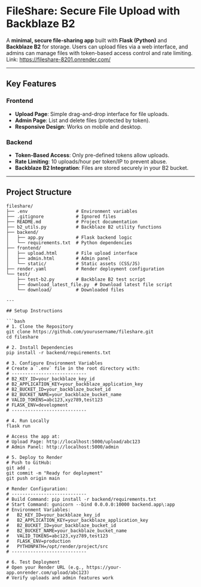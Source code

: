 # FileShare: Secure File Upload with Backblaze B2

A **minimal, secure file-sharing app** built with **Flask (Python)** and **Backblaze B2** for storage.
Users can upload files via a web interface, and admins can manage files with token-based access control and rate limiting. Link: https://fileshare-8201.onrender.com/

---

## **Key Features**
### **Frontend**
- **Upload Page**: Simple drag-and-drop interface for file uploads.
- **Admin Page**: List and delete files (protected by token).
- **Responsive Design**: Works on mobile and desktop.

### **Backend**
- **Token-Based Access**: Only pre-defined tokens allow uploads.
- **Rate Limiting**: 10 uploads/hour per token/IP to prevent abuse.
- **Backblaze B2 Integration**: Files are stored securely in your B2 bucket.

---

## **Project Structure**
```text
fileshare/
├── .env                  # Environment variables
├── .gitignore            # Ignored files
├── README.md             # Project documentation
├── b2_utils.py           # Backblaze B2 utility functions
├── backend/
│   ├── app.py            # Flask backend logic
│   └── requirements.txt  # Python dependencies
├── frontend/
│   ├── upload.html       # File upload interface
│   ├── admin.html        # Admin panel
│   └── static/           # Static assets (CSS/JS)
├── render.yaml           # Render deployment configuration
└── test/
    ├── test-b2.py        # Backblaze B2 test script
    ├── download_latest_file.py  # Download latest file script
    └── download/         # Downloaded files

---

## Setup Instructions

```bash
# 1. Clone the Repository
git clone https://github.com/yourusername/fileshare.git
cd fileshare

# 2. Install Dependencies
pip install -r backend/requirements.txt

# 3. Configure Environment Variables
# Create a `.env` file in the root directory with:
# ----------------------------
# B2_KEY_ID=your_backblaze_key_id
# B2_APPLICATION_KEY=your_backblaze_application_key
# B2_BUCKET_ID=your_backblaze_bucket_id
# B2_BUCKET_NAME=your_backblaze_bucket_name
# VALID_TOKENS=abc123,xyz789,test123
# FLASK_ENV=development
# ----------------------------

# 4. Run Locally
flask run

# Access the app at:
# Upload Page: http://localhost:5000/upload/abc123
# Admin Panel: http://localhost:5000/admin

# 5. Deploy to Render
# Push to GitHub:
git add .
git commit -m "Ready for deployment"
git push origin main

# Render Configuration:
# ----------------------------
# Build Command: pip install -r backend/requirements.txt
# Start Command: gunicorn --bind 0.0.0.0:10000 backend.app\:app
# Environment Variables:
#   B2_KEY_ID=your_backblaze_key_id
#   B2_APPLICATION_KEY=your_backblaze_application_key
#   B2_BUCKET_ID=your_backblaze_bucket_id
#   B2_BUCKET_NAME=your_backblaze_bucket_name
#   VALID_TOKENS=abc123,xyz789,test123
#   FLASK_ENV=production
#   PYTHONPATH=/opt/render/project/src
# ----------------------------

# 6. Test Deployment
# Open your Render URL (e.g., https://your-app.onrender.com/upload/abc123)
# Verify uploads and admin features work
